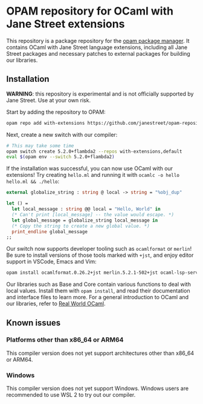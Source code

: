 # OPAM repository for OCaml with Jane Street extensions

This repository is a package repository for the [opam package manager](https://opam.ocaml.org). It contains OCaml with Jane Street language
extensions, including all Jane Street packages and necessary patches to external packages for building our libraries.

## Installation

**WARNING**: this repository is experimental and is not officially supported by Jane Street. Use at your own risk.

Start by adding the repository to OPAM:

```sh
opam repo add with-extensions https://github.com/janestreet/opam-repository.git#with-extensions
```

Next, create a new switch with our compiler:

```sh
# This may take some time
opam switch create 5.2.0+flambda2 --repos with-extensions,default
eval $(opam env --switch 5.2.0+flambda2)
```

If the installation was successful, you can now use OCaml with our extensions! Try creating `hello.ml` and running it with `ocamlc -o hello hello.ml && ./hello`:

```ocaml
external globalize_string : string @ local -> string = "%obj_dup"

let () =
  let local_message : string @@ local = "Hello, World" in
  (* Can't print [local_message] -- the value would escape. *)
  let global_message = globalize_string local_message in
  (* Copy the string to create a new global value. *)
  print_endline global_message
;;
```

Our switch now supports developer tooling such as `ocamlformat` or `merlin`!
Be sure to install versions of those tools marked with `+jst`, and enjoy
editor support in VSCode, Emacs and Vim:

```sh
opam install ocamlformat.0.26.2+jst merlin.5.2.1-502+jst ocaml-lsp-server.1.19.0+jst
```

Our libraries such as Base and Core contain various functions to deal with local values. Install them with `opam install`,
and read their documentation and interface files to learn more. For a general introduction to OCaml and our libraries,
refer to [Real World OCaml](https://dev.realworldocaml.org/index.html).

## Known issues

### Platforms other than x86_64 or ARM64

This compiler version does not yet support architectures other than x86_64 or ARM64.

### Windows

This compiler version does not yet support Windows. Windows users are recommended to use WSL 2 to try out our compiler.
